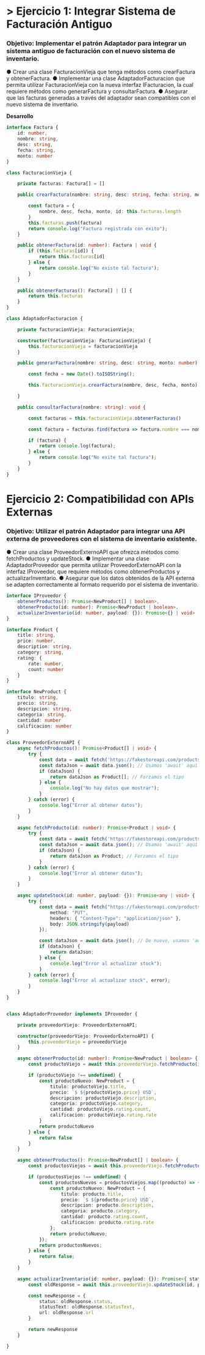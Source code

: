 # > Ejercicio 1: Integrar Sistema de Facturación Antiguo
### Objetivo: Implementar el patrón Adaptador para integrar un sistema antiguo de facturación con el nuevo sistema de inventario.
● Crear una clase FacturacionVieja que tenga métodos como crearFactura y
obtenerFactura.
● Implementar una clase AdaptadorFacturacion que permita utilizar FacturacionVieja con
la nueva interfaz IFacturacion, la cual requiere métodos como generarFactura y
consultarFactura.
● Asegurar que las facturas generadas a través del adaptador sean compatibles con el
nuevo sistema de inventario.

**Desarrollo**

``` typescript
interface Factura {
    id: number,
    nombre: string,
    desc: string,
    fecha: string,
    monto: number
}

class FacturacionVieja {

    private facturas: Factura[] = []

    public crearFactura(nombre: string, desc: string, fecha: string, monto: number): void {

        const factura = {
            nombre, desc, fecha, monto, id: this.facturas.length
        }
        this.facturas.push(factura)
        return console.log("Factura registrada con exito");
    }

    public obtenerFactura(id: number): Factura | void {
        if (this.facturas[id]) {
            return this.facturas[id]
        } else {
            return console.log("No existe tal factura");
        }
    }

    public obtenerFacturas(): Factura[] | [] {
        return this.facturas
    }
}

class AdaptadorFacturacion {

    private facturacionVieja: FacturacionVieja;

    constructor(facturacionVieja: FacturacionVieja) {
        this.facturacionVieja = facturacionVieja
    }

    public generarFactura(nombre: string, desc: string, monto: number): void {

        const fecha = new Date().toISOString();

        this.facturacionVieja.crearFactura(nombre, desc, fecha, monto)

    }

    public consultarFactura(nombre: string): void {

        const facturas = this.facturacionVieja.obtenerFacturas()

        const factura = facturas.find(factura => factura.nombre === nombre)

        if (factura) {
            return console.log(factura);
        } else {
            return console.log("No exite tal factura");
        }
    }
}
```
# Ejercicio 2: Compatibilidad con APIs Externas
### Objetivo: Utilizar el patrón Adaptador para integrar una API externa de proveedores con el sistema de inventario existente.
● Crear una clase ProveedorExternoAPI que ofrezca métodos como fetchProductos y
updateStock.
● Implementar una clase AdaptadorProveedor que permita utilizar ProveedorExternoAPI
con la interfaz IProveedor, que requiere métodos como obtenerProductos y
actualizarInventario.
● Asegurar que los datos obtenidos de la API externa se adapten correctamente al
formato requerido por el sistema de inventario.

```typescript
interface IProveedor {
    obtenerProductos(): Promise<NewProduct[] | boolean>,
    obtenerProducto(id: number): Promise<NewProduct | boolean>,
    actualizarInventario(id: number, payload: {}): Promise<{} | void>
}

interface Product {
    title: string,
    price: number,
    description: string,
    category: string,
    rating: {
        rate: number,
        count: number
    }
}

interface NewProduct {
    titulo: string,
    precio: string,
    descripcion: string,
    categoria: string,
    cantidad: number
    calificacion: number
}

class ProveedorExternoAPI {
    async fetchProductos(): Promise<Product[] | void> {
        try {
            const data = await fetch('https://fakestoreapi.com/products?limit=5');
            const dataJson = await data.json(); // Usamos 'await' aquí para esperar la resolución
            if (dataJson) {
                return dataJson as Product[]; // Forzamos el tipo
            } else {
                console.log("No hay datos que mostrar");
            }
        } catch (error) {
            console.log("Error al obtener datos");
        }
    }

    async fetchProducto(id: number): Promise<Product | void> {
        try {
            const data = await fetch('https://fakestoreapi.com/products/' + id);
            const dataJson = await data.json(); // Usamos 'await' aquí también
            if (dataJson) {
                return dataJson as Product; // Forzamos el tipo
            }
        } catch (error) {
            console.log("Error al obtener datos");
        }
    }

    async updateStock(id: number, payload: {}): Promise<any | void> {
        try {
            const data = await fetch("https://fakestoreapi.com/products/" + id, {
                method: "PUT",
                headers: { "Content-Type": "application/json" },
                body: JSON.stringify(payload)
            });

            const dataJson = await data.json(); // De nuevo, usamos 'await'
            if (dataJson) {
                return dataJson;
            } else {
                console.log("Error al actualizar stock");
            }
        } catch (error) {
            console.log("Error al actualizar stock", error);
        }
    }
}


class AdaptadorProveedor implements IProveedor {

    private proveedorViejo: ProveedorExternoAPI;

    constructor(proveedorViejo: ProveedorExternoAPI) {
        this.proveedorViejo = proveedorViejo
    }

    async obtenerProducto(id: number): Promise<NewProduct | boolean> {
        const productoViejo = await this.proveedorViejo.fetchProducto(id)

        if (productoViejo !== undefined) {
            const productoNuevo: NewProduct = {
                titulo: productoViejo.title,
                precio: `$ ${productoViejo.price} USD`,
                descripcion: productoViejo.description,
                categoria: productoViejo.category,
                cantidad: productoViejo.rating.count,
                calificacion: productoViejo.rating.rate
            }
            return productoNuevo
        } else {
            return false
        }
    }

    async obtenerProductos(): Promise<NewProduct[] | boolean> {
        const productosViejos = await this.proveedorViejo.fetchProductos();

        if (productosViejos !== undefined) {
            const productosNuevos = productosViejos.map((producto) => {
                const productoNuevo: NewProduct = {
                    titulo: producto.title,
                    precio: `$ ${producto.price} USD`,
                    descripcion: producto.description,
                    categoria: producto.category,
                    cantidad: producto.rating.count,
                    calificacion: producto.rating.rate
                };
                return productoNuevo;
            });
            return productosNuevos;
        } else {
            return false;
        }
    }

    async actualizarInventario(id: number, payload: {}): Promise<{ status: number, statusText: string, url: string } | void> {
        const oldResponse = await this.proveedorViejo.updateStock(id, payload)

        const newResponse = {
            status: oldResponse.status,
            statusText: oldResponse.statusText,
            url: oldResponse.url
        }

        return newResponse
    }

}
```